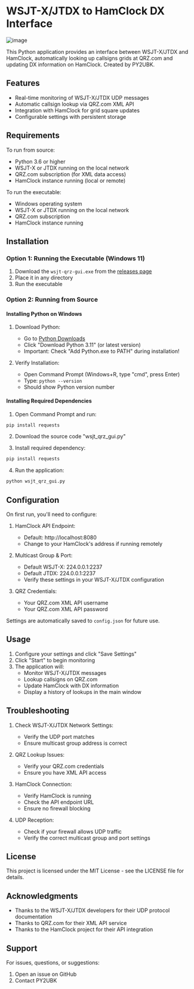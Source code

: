# WSJT-X/JTDX to HamClock DX Interface

![image](https://github.com/user-attachments/assets/6fdef135-ff61-4b06-9dc3-f6551a2b21ea)


This Python application provides an interface between WSJT-X/JTDX and HamClock, automatically looking up callsigns grids at QRZ.com and updating DX information on HamClock. Created by PY2UBK.

## Features

- Real-time monitoring of WSJT-X/JTDX UDP messages
- Automatic callsign lookup via QRZ.com XML API
- Integration with HamClock for grid square updates
- Configurable settings with persistent storage

## Requirements

To run from source:
- Python 3.6 or higher
- WSJT-X or JTDX running on the local network
- QRZ.com subscription (for XML data access)
- HamClock instance running (local or remote)

To run the executable:
- Windows operating system
- WSJT-X or JTDX running on the local network
- QRZ.com subscription
- HamClock instance running

## Installation

### Option 1: Running the Executable (Windows 11)
1. Download the `wsjt-qrz-gui.exe` from the [releases page](https://github.com/boriskauffmann/wsjt2hamclock/releases/tag/v0.1.0)
2. Place it in any directory
3. Run the executable

### Option 2: Running from Source

#### Installing Python on Windows

1. Download Python:
   - Go to [Python Downloads](https://www.python.org/downloads/)
   - Click "Download Python 3.11" (or latest version)
   - Important: Check "Add Python.exe to PATH" during installation!

2. Verify Installation:
   - Open Command Prompt (Windows+R, type "cmd", press Enter)
   - Type: `python --version`
   - Should show Python version number

#### Installing Required Dependencies

1. Open Command Prompt and run:
```bash
pip install requests
```
2. Download the source code "wsjt_qrz_gui.py"
   
3. Install required dependency:
```bash
pip install requests
```
4. Run the application:
```bash
python wsjt_qrz_gui.py
```

## Configuration

On first run, you'll need to configure:

1. HamClock API Endpoint:
   - Default: http://localhost:8080
   - Change to your HamClock's address if running remotely

2. Multicast Group & Port:
   - Default WSJT-X: 224.0.0.1:2237
   - Default JTDX: 224.0.0.1:2237
   - Verify these settings in your WSJT-X/JTDX configuration

3. QRZ Credentials:
   - Your QRZ.com XML API username
   - Your QRZ.com XML API password

Settings are automatically saved to `config.json` for future use.

## Usage

1. Configure your settings and click "Save Settings"
2. Click "Start" to begin monitoring
3. The application will:
   - Monitor WSJT-X/JTDX messages
   - Lookup callsigns on QRZ.com
   - Update HamClock with DX information
   - Display a history of lookups in the main window

## Troubleshooting

1. Check WSJT-X/JTDX Network Settings:
   - Verify the UDP port matches
   - Ensure multicast group address is correct

2. QRZ Lookup Issues:
   - Verify your QRZ.com credentials
   - Ensure you have XML API access

3. HamClock Connection:
   - Verify HamClock is running
   - Check the API endpoint URL
   - Ensure no firewall blocking

4. UDP Reception:
   - Check if your firewall allows UDP traffic
   - Verify the correct multicast group and port settings

## License

This project is licensed under the MIT License - see the LICENSE file for details.

## Acknowledgments

- Thanks to the WSJT-X/JTDX developers for their UDP protocol documentation
- Thanks to QRZ.com for their XML API service
- Thanks to the HamClock project for their API integration

## Support

For issues, questions, or suggestions:
1. Open an issue on GitHub
2. Contact PY2UBK
